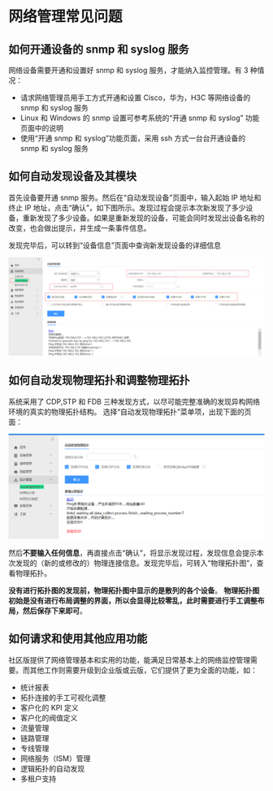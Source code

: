 # 网络管理常见问题

## 如何开通设备的 snmp 和 syslog 服务

网络设备需要开通和设置好 snmp 和 syslog 服务，才能纳入监控管理。有 3 种情况：

- 请求网络管理员用手工方式开通和设置 Cisco，华为，H3C 等网络设备的 snmp 和 syslog 服务
- Linux 和 Windows 的 snmp 设置可参考系统的“开通 snmp 和 syslog” 功能页面中的说明
- 使用“开通 snmp 和 syslog”功能页面，采用 ssh 方式一台台开通设备的 snmp 和 syslog 服务

## 如何自动发现设备及其模块

首先设备要开通 snmp 服务。然后在“自动发现设备”页面中，输入起始 IP 地址和终止 IP 地址，点击“确认”，如下图所示。发现过程会提示本次新发现了多少设备，重新发现了多少设备。如果是重新发现的设备，可能会同时发现出设备名称的改变，也会做出提示，并生成一条事件信息。

发现完毕后，可以转到“设备信息”页面中查询新发现设备的详细信息

![-w2020](../assets/bk_network_20180827110903.png)

## 如何自动发现物理拓扑和调整物理拓扑

系统采用了 CDP,STP 和 FDB 三种发现方式，以尽可能完整准确的发现异构网络环境的真实的物理拓扑结构。 选择“自动发现物理拓扑”菜单项，出现下面的页面：

![-w2020](../assets/bk_network_20180827110851.png)

然后**不要输入任何信息**，再直接点击“确认”，将显示发现过程，发现信息会提示本次发现的（新的或修改的）物理连接信息。发现完毕后，可转入“物理拓扑图”，查看物理拓扑。

**没有进行拓扑图的发现前，物理拓扑图中显示的是散列的各个设备**。
**物理拓扑图初始是没有进行布局调整的界面，所以会显得比较零乱，此时需要进行手工调整布局，然后保存下来即可**。

## 如何请求和使用其他应用功能

社区版提供了网络管理基本和实用的功能，能满足日常基本上的网络监控管理需要。而其他工作则需要升级到企业版或云版，它们提供了更为全面的功能，如：

- 统计报表
- 拓扑连接的手工可视化调整
- 客户化的 KPI 定义
- 客户化的阀值定义
- 流量管理
- 链路管理
- 专线管理
- 网络服务（ISM）管理
- 逻辑拓扑的自动发现
- 多租户支持
